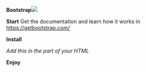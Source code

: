 **Bootstrap**<img src="https://img.icons8.com/color/48/000000/bootstrap.png"/>


**Start**
Get the documentation and learn how it works in https://getbootstrap.com/

**Install**

*Add this <link> in the <head> part of your HTML*

<link rel="stylesheet" href="https://stackpath.bootstrapcdn.com/bootstrap/4.4.1/css/bootstrap.min.css" integrity="sha384-Vkoo8x4CGsO3+Hhxv8T/Q5PaXtkKtu6ug5TOeNV6gBiFeWPGFN9MuhOf23Q9Ifjh" crossorigin="anonymous">

**Enjoy**